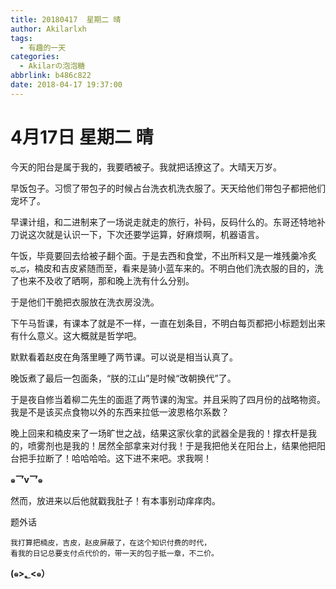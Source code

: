 ```yaml
---
title: 20180417  星期二 晴
author: Akilarlxh
tags:
  - 有趣的一天
categories:
  - Akilarの泡泡糖
abbrlink: b486c822
date: 2018-04-17 19:37:00
---
```

# 4月17日 星期二 晴

今天的阳台是属于我的，我要晒被子。我就把话撩这了。大晴天万岁。

早饭包子。习惯了带包子的时候占台洗衣机洗衣服了。天天给他们带包子都把他们宠坏了。

早课计组，和二进制来了一场说走就走的旅行，补码，反码什么的。东哥还特地补刀说这次就是认识一下，下次还要学运算，好麻烦啊，机器语言。

午饭，毕竟要回去给被子翻个面。于是去西和食堂，不出所料又是一堆残羹冷炙ಥ_ಥ，楠皮和吉皮紧随而至，看来是骑小蓝车来的。不明白他们洗衣服的目的，洗了也来不及收了晒啊，那和晚上洗有什么分别。

于是他们干脆把衣服放在洗衣房没洗。

下午马哲课，有课本了就是不一样，一直在划条目，不明白每页都把小标题划出来有什么意义。这大概就是哲学吧。

默默看着赵皮在角落里睡了两节课。可以说是相当认真了。

晚饭煮了最后一包面条，“朕的江山”是时候“改朝换代”了。

于是夜自修当着柳二先生的面逛了两节课的淘宝。并且采购了四月份的战略物资。我是不是该买点食物以外的东西来拉低一波恩格尔系数？

晚上回来和楠皮来了一场旷世之战，结果这家伙拿的武器全是我的！撑衣杆是我的，喷雾剂也是我的！居然全部拿来对付我！于是我把他关在阳台上，结果他把阳台把手拉断了！哈哈哈哈。这下进不来吧。求我啊！

**๑乛v乛๑**

然而，放进来以后他就戳我肚子！有本事别动痒痒肉。

题外话
```
我打算把楠皮，吉皮，赵皮屏蔽了，在这个知识付费的时代，
看我的日记总要支付点代价的，带一天的包子抵一章，不二价。

```
**(๑>؂<๑）**